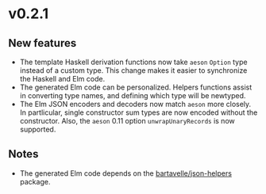 # v0.2.1

## New features

 * The template Haskell derivation functions now take `aeson` `Option` type instead of a custom type.
 This change makes it easier to synchronize the Haskell and Elm code.
 * The generated Elm code can be personalized. Helpers functions assist in converting type names, and defining which type will be newtyped.
 * The Elm JSON encoders and decoders now match `aeson` more closely. In partlicular, single constructor sum types are now encoded without
   the constructor. Also, the `aeson` 0.11 option `unwrapUnaryRecords` is now supported.

## Notes

 * The generated Elm code depends on the [bartavelle/json-helpers](http://package.elm-lang.org/packages/bartavelle/json-helpers/1.1.0/) package.
